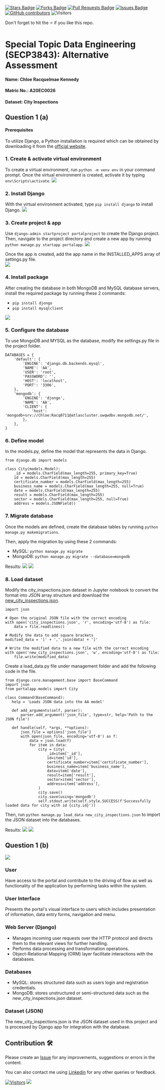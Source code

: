 <a href="https://github.com/drshahizan/SECP3843/stargazers"><img src="https://img.shields.io/github/stars/drshahizan/SECP3843" alt="Stars Badge"/></a>
<a href="https://github.com/drshahizan/SECP3843/network/members"><img src="https://img.shields.io/github/forks/drshahizan/SECP3843" alt="Forks Badge"/></a>
<a href="https://github.com/drshahizan/SECP3843/pulls"><img src="https://img.shields.io/github/issues-pr/drshahizan/SECP3843" alt="Pull Requests Badge"/></a>
<a href="https://github.com/drshahizan/SECP3843/issues"><img src="https://img.shields.io/github/issues/drshahizan/SECP3843" alt="Issues Badge"/></a>
<a href="https://github.com/drshahizan/SECP3843/graphs/contributors"><img alt="GitHub contributors" src="https://img.shields.io/github/contributors/drshahizan/SECP3843?color=2b9348"></a>
![Visitors](https://api.visitorbadge.io/api/visitors?path=https%3A%2F%2Fgithub.com%2Fdrshahizan%2FSECP3843&labelColor=%23d9e3f0&countColor=%23697689&style=flat)


Don't forget to hit the :star: if you like this repo.

# Special Topic Data Engineering (SECP3843): Alternative Assessment

#### Name: Chloe Racquelmae Kennedy
#### Matric No.: A20EC0026
#### Dataset: City Inspections	

## Question 1 (a)
#### Prerequisites
To utilize Django, a Python installation is required which can be obtained by downloading it from the [official website](https://www.python.org/downloads/).

### 1. Create & activate virtual environment
To create a virtual environment, run `python -m venv env` in your command prompt. Once the virtual environment is created, activate it by typing `env\Scripts\activate`.
<img  src="./files/images/env.jpg"></img>

### 2. Install Django
With the virtual environment activated, type `pip install django` to install Django.
<img  src="./files/images/django.jpg"></img>

### 3. Create project & app
Use `django-admin startproject portalproject` to create the Django project. Then, navigate to the project directory and create a new app by running `python manage.py startapp portalapp`. 
<img  src="./files/images/start.jpg"></img>

Once the app is created, add the app name in the INSTALLED_APPS array of settings.py file.<br>
<img  src="./files/images/portalapp.jpg"></img>

### 4. Install package 
After creating the database in both MongoDB and MySQL database servers, install the required package by running these 2 commands: 
- `pip install djongo`
- `pip install mysqlclient`<br>

<img  src="./files/images/package.jpg"></img>

### 5. Configure the database
To use MongoDB and MYSQL as the database, modify the settings.py file in the project folder.
```
DATABASES = {
    'default': {
        'ENGINE': 'django.db.backends.mysql',
        'NAME': 'AA',
        'USER': 'root',
        'PASSWORD': '',
        'HOST': 'localhost',
        'PORT': '3306',
    },
    'mongodb': {
        'ENGINE': 'djongo',
        'NAME': 'AA',
        'CLIENT': {
            'host': 'mongodb+srv://Chloe:Racq0711@atlascluster.uwqwdbv.mongodb.net/',
        },
    },
}
```

### 6. Define model
In the models.py, define the model that represents the data in Django.
```
from django.db import models

class City(models.Model):
    _id = models.CharField(max_length=255, primary_key=True)
    id = models.CharField(max_length=255)
    certificate_number = models.CharField(max_length=255)
    business_name = models.CharField(max_length=255, null=True)
    date = models.CharField(max_length=255)
    result = models.CharField(max_length=255)
    sector = models.CharField(max_length=255, null=True)
    address = models.JSONField()
```

### 7. Migrate database
Once the models are defined, create the database tables by running `python manage.py makemigrations`.

Then, apply the migration by using these 2 commands:
- MySQL: `python manage.py migrate`
- MongoDB: `python manage.py migrate --database=mongodb`

Results:
<img  src="./files/images/migrate.jpg"></img>
<img  src="./files/images/migrate2.jpg"></img>

### 8. Load dataset
Modify the city_inspections.json dataset in Jupyter notebook to convert the format into JSON array structure and download the [new_city_inspections.json](./files/code/new_city_inspections.json).
```
import json

# Open the original JSON file with the correct encoding
with open('city_inspections.json', 'r', encoding='utf-8') as file:
    data = file.readlines()

# Modify the data to add square brackets
modified_data = '[' + ','.join(data) + ']'

# Write the modified data to a new file with the correct encoding
with open('new_city_inspections.json', 'w', encoding='utf-8') as file:
    file.write(modified_data)
```

Create a load_data.py file under management folder and add the following code in the file.
```
from django.core.management.base import BaseCommand
import json
from portalapp.models import City

class Command(BaseCommand):
   help = 'Loads JSON data into the AA model'

   def add_arguments(self, parser):
       parser.add_argument('json_file', type=str, help='Path to the JSON file')

   def handle(self, *args, **options):
       json_file = options['json_file']
       with open(json_file, encoding='utf-8') as f:
           data = json.load(f)
           for item in data:
               city = City(
                   _id=item['_id'],
                   id=item['id'],
                   certificate_number=item['certificate_number'],
                   business_name=item['business_name'],
                   date=item['date'],
                   result=item['result'],
                   sector=item['sector'],
                   address=item['address'],
               )
               city.save()
               city.save(using='mongodb')
               self.stdout.write(self.style.SUCCESS(f'Successfully loaded data for city with id {city.id}'))
```

Then, run `python manage.py load_data new_city_inspections.json` to import the JSON dataset into the databases.

Results:
<img  src="./files/images/result.jpg"></img>
<img  src="./files/images/result.jpg"></img>

## Question 1 (b)
<img  src="./files/images/architecture.jpeg"></img>

### User
Have access to the portal and contribute to the driving of flow as well as functionality of the application by performing tasks within the system.

### User Interface 
Presents the portal's visual interface to users which includes presentation of information, data entry forms, navigation and menu.

### Web Server (Django)
- Manages incoming user requests over the HTTP protocol and directs them to the relevant views for further handling.
- Performs data processing and transformation operations.
- Object-Relational Mapping (ORM) layer facilitate interactions with the databases.

### Databases
- MySQL: stores structured data such as users login and registration credentials.
- MongoDB: stores unstructured or semi-structured data such as the new_city_inspections.json dataset.

### Dataset (JSON)
The new_city_inspections.json is the JSON dataset used in this project and is processed by Django app for integration with the database.


## Contribution 🛠️
Please create an [Issue](https://github.com/drshahizan/special-topic-data-engineering/issues) for any improvements, suggestions or errors in the content.

You can also contact me using [Linkedin](https://www.linkedin.com/in/drshahizan/) for any other queries or feedback.

[![Visitors](https://api.visitorbadge.io/api/visitors?path=https%3A%2F%2Fgithub.com%2Fdrshahizan&labelColor=%23697689&countColor=%23555555&style=plastic)](https://visitorbadge.io/status?path=https%3A%2F%2Fgithub.com%2Fdrshahizan)
![](https://hit.yhype.me/github/profile?user_id=81284918)
